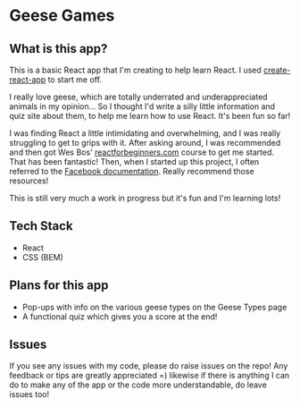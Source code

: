 # Geese Games

## What is this app?
This is a basic React app that I'm creating to help learn React. I used [create-react-app](https://github.com/facebookincubator/create-react-app) to start me off. 

I really love geese, which are totally underrated and underappreciated animals in my opinion... So I thought I'd write a silly little information and quiz site about them, to help me learn how to use React. It's been fun so far!

I was finding React a little intimidating and overwhelming, and I was really struggling to get to grips with it. After asking around, I was recommended and then got Wes Bos' [reactforbeginners.com](reactforbeginners.com) course to get me started. That has been fantastic! Then, when I started up this project, I often referred to the [Facebook documentation](https://facebook.github.io/react/docs/hello-world.html). Really recommend those resources!

This is still very much a work in progress but it's fun and I'm learning lots!

## Tech Stack
- React
- CSS (BEM)

## Plans for this app
- Pop-ups with info on the various geese types on the Geese Types page
- A functional quiz which gives you a score at the end!

## Issues
If you see any issues with my code, please do raise issues on the repo! Any feedback or tips are greatly appreciated =) likewise if there is anything I can do to make any of the app or the code more understandable, do leave issues too!
